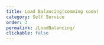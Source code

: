 ```yaml
---
title: Load Balancing(comming soon)
category: Self Service
order: 3
permalink: /LoadBalancing/
clickable: false
---
```

